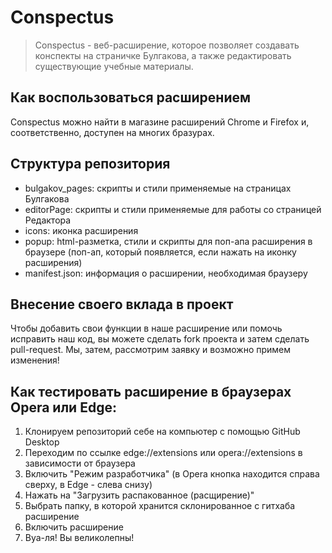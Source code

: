 # Conspectus
> Conspectus - веб-расширение, которое позволяет создавать конспекты на страничке Булгакова, а также редактировать существующие учебные материалы.
## Как воспользоваться расширением
Conspectus можно найти в магазине расширений Chrome и Firefox и, соответственно, доступен на многих бразурах.
## Структура репозитория
- bulgakov_pages: скрипты и стили применяемые на страницах Булгакова
- editorPage: скрипты и стили применяемые для работы со страницей Редактора
- icons: иконка расширения
- popup: html-разметка, стили и скрипты для поп-апа расширения в браузере (поп-ап, который появляется, если нажать на иконку расширения)
- manifest.json: информация о расширении, необходимая браузеру
## Внесение своего вклада в проект
Чтобы добавить свои функции в наше расширение или помочь исправить наш код, вы можете сделать fork проекта и затем сделать pull-request. Мы, затем, рассмотрим заявку и возможно примем изменения!
## Как тестировать расширение в браузерах Opera или Edge:
1) Клонируем репозиторий себе на компьютер с помощью GitHub Desktop
2) Переходим по ссылке edge://extensions или opera://extensions в зависимости от браузера
3) Включить "Режим разработчика" (в Opera кнопка находится справа сверху, в Edge - слева снизу)
4) Нажать на "Загрузить распакованное (расщирение)"
5) Выбрать папку, в которой хранится склонированное с гитхаба расширение
6) Включить расширение
7) Вуа-ля! Вы великолепны!
